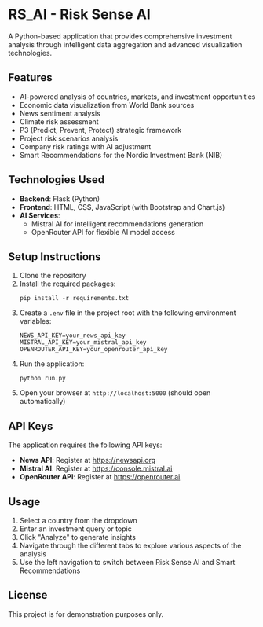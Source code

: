 # RS_AI - Risk Sense AI

A Python-based application that provides comprehensive investment analysis through intelligent data aggregation and advanced visualization technologies.

## Features

- AI-powered analysis of countries, markets, and investment opportunities
- Economic data visualization from World Bank sources
- News sentiment analysis
- Climate risk assessment
- P3 (Predict, Prevent, Protect) strategic framework
- Project risk scenarios analysis
- Company risk ratings with AI adjustment
- Smart Recommendations for the Nordic Investment Bank (NIB)

## Technologies Used

- **Backend**: Flask (Python)
- **Frontend**: HTML, CSS, JavaScript (with Bootstrap and Chart.js)
- **AI Services**: 
  - Mistral AI for intelligent recommendations generation
  - OpenRouter API for flexible AI model access

## Setup Instructions

1. Clone the repository
2. Install the required packages:
   ```
   pip install -r requirements.txt
   ```
3. Create a `.env` file in the project root with the following environment variables:
   ```
   NEWS_API_KEY=your_news_api_key
   MISTRAL_API_KEY=your_mistral_api_key
   OPENROUTER_API_KEY=your_openrouter_api_key
   ```
4. Run the application:
   ```
   python run.py
   ```
5. Open your browser at `http://localhost:5000` (should open automatically)

## API Keys

The application requires the following API keys:

- **News API**: Register at https://newsapi.org
- **Mistral AI**: Register at https://console.mistral.ai
- **OpenRouter API**: Register at https://openrouter.ai

## Usage

1. Select a country from the dropdown
2. Enter an investment query or topic
3. Click "Analyze" to generate insights
4. Navigate through the different tabs to explore various aspects of the analysis
5. Use the left navigation to switch between Risk Sense AI and Smart Recommendations

## License

This project is for demonstration purposes only.